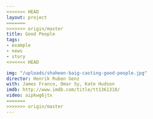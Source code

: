 ```yaml
---
<<<<<<< HEAD
layout: project
=======
>>>>>>> origin/master
title: Good People
tags:
- example
- news
- story
<<<<<<< HEAD

img: "/uploads/shaheen-baig-casting-good-people.jpg"
director: Henrik Ruben Genz
with: James Franco, Omar Sy, Kate Hudson
imdb: http://www.imdb.com/title/tt1361318/
video: aipkwg6jtx
=======
>>>>>>> origin/master
---
```



